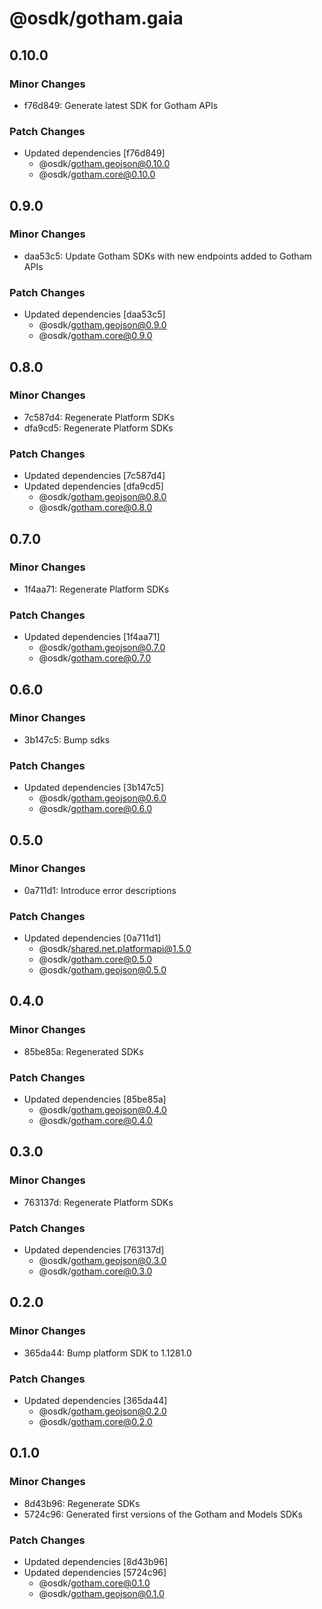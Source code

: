 # @osdk/gotham.gaia

## 0.10.0

### Minor Changes

- f76d849: Generate latest SDK for Gotham APIs

### Patch Changes

- Updated dependencies [f76d849]
  - @osdk/gotham.geojson@0.10.0
  - @osdk/gotham.core@0.10.0

## 0.9.0

### Minor Changes

- daa53c5: Update Gotham SDKs with new endpoints added to Gotham APIs

### Patch Changes

- Updated dependencies [daa53c5]
  - @osdk/gotham.geojson@0.9.0
  - @osdk/gotham.core@0.9.0

## 0.8.0

### Minor Changes

- 7c587d4: Regenerate Platform SDKs
- dfa9cd5: Regenerate Platform SDKs

### Patch Changes

- Updated dependencies [7c587d4]
- Updated dependencies [dfa9cd5]
  - @osdk/gotham.geojson@0.8.0
  - @osdk/gotham.core@0.8.0

## 0.7.0

### Minor Changes

- 1f4aa71: Regenerate Platform SDKs

### Patch Changes

- Updated dependencies [1f4aa71]
  - @osdk/gotham.geojson@0.7.0
  - @osdk/gotham.core@0.7.0

## 0.6.0

### Minor Changes

- 3b147c5: Bump sdks

### Patch Changes

- Updated dependencies [3b147c5]
  - @osdk/gotham.geojson@0.6.0
  - @osdk/gotham.core@0.6.0

## 0.5.0

### Minor Changes

- 0a711d1: Introduce error descriptions

### Patch Changes

- Updated dependencies [0a711d1]
  - @osdk/shared.net.platformapi@1.5.0
  - @osdk/gotham.core@0.5.0
  - @osdk/gotham.geojson@0.5.0

## 0.4.0

### Minor Changes

- 85be85a: Regenerated SDKs

### Patch Changes

- Updated dependencies [85be85a]
  - @osdk/gotham.geojson@0.4.0
  - @osdk/gotham.core@0.4.0

## 0.3.0

### Minor Changes

- 763137d: Regenerate Platform SDKs

### Patch Changes

- Updated dependencies [763137d]
  - @osdk/gotham.geojson@0.3.0
  - @osdk/gotham.core@0.3.0

## 0.2.0

### Minor Changes

- 365da44: Bump platform SDK to 1.1281.0

### Patch Changes

- Updated dependencies [365da44]
  - @osdk/gotham.geojson@0.2.0
  - @osdk/gotham.core@0.2.0

## 0.1.0

### Minor Changes

- 8d43b96: Regenerate SDKs
- 5724c96: Generated first versions of the Gotham and Models SDKs

### Patch Changes

- Updated dependencies [8d43b96]
- Updated dependencies [5724c96]
  - @osdk/gotham.core@0.1.0
  - @osdk/gotham.geojson@0.1.0
